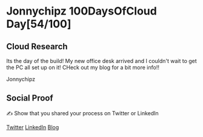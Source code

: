 <!-- This is a template you can use for quick progress days. It removes a lot of the steps we encourage you to share in the longer template 000-DAY-ARTICLE-LONG-TEMPLATE.MD-->

# Jonnychipz 100DaysOfCloud Day[54/100]

## Cloud Research

Its the day of the build! My new office desk arrived and I couldn't wait to get the PC all set up on it! CHeck out my blog for a bit more info!!

Jonnychipz

## Social Proof

✍️ Show that you shared your process on Twitter or LinkedIn

[Twitter](https://twitter.com/jonnychipz/status/1321199942002712582)
[LinkedIn](https://www.linkedin.com/posts/japlunn_day54100-100daysofcloud-jonnychipz-activity-6726965630999826433-7R8J)
[Blog](https://jonnychipz.com/2020/10/27/day54-100-100daysofcloud-jonnychipz-the-day-of-the-set-up/)
